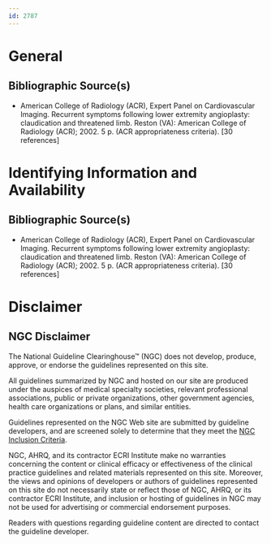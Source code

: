 ```yaml
---
id: 2787
---
```


# General

## Bibliographic Source(s)

- American College of Radiology (ACR), Expert Panel on Cardiovascular Imaging. Recurrent symptoms following lower extremity angioplasty: claudication and threatened limb. Reston (VA): American College of Radiology (ACR); 2002. 5 p. (ACR appropriateness criteria). [30 references]

# Identifying Information and Availability

## Bibliographic Source(s)

- American College of Radiology (ACR), Expert Panel on Cardiovascular Imaging. Recurrent symptoms following lower extremity angioplasty: claudication and threatened limb. Reston (VA): American College of Radiology (ACR); 2002. 5 p. (ACR appropriateness criteria). [30 references]

# Disclaimer

## NGC Disclaimer

The National Guideline Clearinghouse™ (NGC) does not develop, produce, approve, or endorse the guidelines represented on this site.

All guidelines summarized by NGC and hosted on our site are produced under the auspices of medical specialty societies, relevant professional associations, public or private organizations, other government agencies, health care organizations or plans, and similar entities.

Guidelines represented on the NGC Web site are submitted by guideline developers, and are screened solely to determine that they meet the [NGC Inclusion Criteria](/help-and-about/summaries/inclusion-criteria).

NGC, AHRQ, and its contractor ECRI Institute make no warranties concerning the content or clinical efficacy or effectiveness of the clinical practice guidelines and related materials represented on this site. Moreover, the views and opinions of developers or authors of guidelines represented on this site do not necessarily state or reflect those of NGC, AHRQ, or its contractor ECRI Institute, and inclusion or hosting of guidelines in NGC may not be used for advertising or commercial endorsement purposes.

Readers with questions regarding guideline content are directed to contact the guideline developer.

